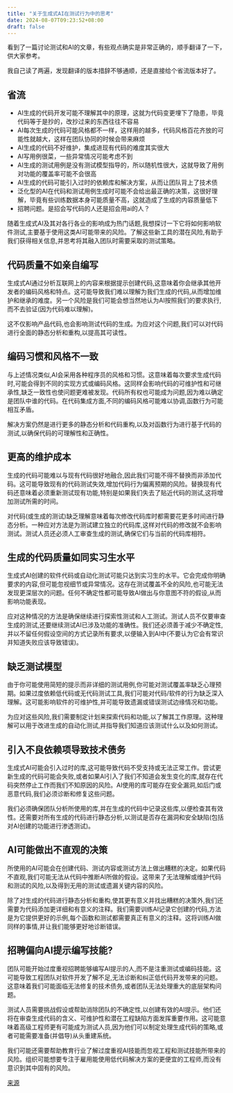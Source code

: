 ```yaml
---
title: "关于生成式AI在测试行为中的思考"
date: 2024-08-07T09:23:52+08:00
draft: false
---
```


看到了一篇讨论测试和AI的文章，有些观点确实是非常正确的，顺手翻译了一下，供大家参考。

我自己读了两遍，发现翻译的版本措辞不够通顺，还是直接给个省流版本好了。

## 省流

* AI生成的代码开发可能不理解其中的原理，这就为代码变更埋下了隐患，毕竟代码等于是抄的，改抄过来的东西往往不容易
* AI每次生成的代码可能风格都不一样，这样用的越多，代码风格百花齐放的可能性就越大，这样在团队协同的时候会带来麻烦
* AI生成的代码不好维护，集成进现有代码的难度其实很大
* AI写用例很菜，一些异常情况可能考虑不到
* AI生成的测试用例是没有测试模型指导的，所以随机性很大，这就导致了用例对功能的覆盖率可能不会很高
* AI生成的代码可能引入过时的依赖库和解决方案，从而让团队背上了技术债
* 泛化型的AI在代码和测试用例生成时可能不会给出最正确的决策，这很好理解，毕竟有些训练数据本身可能质量不高，这就造成了生成的内容质量低下
* 招聘问题。是招会写代码的人还是招会用ai的人？

随着生成式AI及其对各行各业的影响成为热门话题,我想探讨一下它将如何影响软件测试,主要基于使用这类AI可能带来的风险。了解这些新工具的潜在风险,有助于我们获得相关信息,并思考将其融入团队时需要采取的测试策略。

## 代码质量不如亲自编写

生成式AI通过分析互联网上的内容来根据提示创建代码,这意味着你会继承其他开发者的编码风格和特点。这可能导致我们难以理解为我们生成的代码,从而增加维护和继承的难度。另一个风险是我们可能会想当然地认为AI按照我们的要求执行,而不去验证(因为代码难以理解)。

这不仅影响产品代码,也会影响测试代码的生成。为应对这个问题,我们可以对代码进行全面的静态分析和重构,以提高其可读性。

## 编码习惯和风格不一致

与上述情况类似,AI会采用各种程序员的风格和习惯。这意味着每次要求生成代码时,可能会得到不同的实现方式或编码风格。这同样会影响代码的可维护性和可继承性,缺乏一致性也使问题更难被发现。代码所有权也可能成为问题,因为难以确定是团队中谁的代码。在代码集成方面,不同的编码风格可能难以协调,函数行为可能相互矛盾。

解决方案仍然是进行更多的静态分析和代码重构,以及对函数行为进行基于代码的测试,以确保代码的可理解性和正确性。

## 更高的维护成本

生成的代码可能难以与现有代码很好地融合,因此我们可能不得不替换而非添加代码。这可能导致现有的代码测试失效,增加代码行为偏离预期的风险。替换现有代码还意味着必须重新测试现有功能,特别是如果我们失去了贴近代码的测试,这将增加测试所需的时间。

对代码(或生成的测试)缺乏理解意味着每次修改代码库时都需要花更多时间进行静态分析。一种应对方法是为测试建立独立的代码库,这样对代码的修改就不会影响测试。测试人员还必须人工审查生成的测试,确保它们与当前的代码库相符。

## 生成的代码质量如同实习生水平

生成式AI创建的软件代码或自动化测试可能只达到实习生的水平。它会完成你明确要求的内容,但可能忽视细节或异常情况。这存在测试覆盖不全的风险,也可能无法发现更深层次的问题。任何不确定性都可能导致AI做出与你意图不符的假设,从而影响功能表现。

应对这种情况的方法是确保继续进行探索性测试和人工测试。测试人员不仅要审查生成的测试,还要继续测试AI已涉及功能的准确性。我们还必须善于减少不确定性,并以不留任何假设空间的方式记录所有要求,以便输入到AI中(不要认为它会有常识并知道失败应该导致错误)。

## 缺乏测试模型

由于你可能使用简短的提示而非详细的测试用例,你可能对测试覆盖率缺乏心理预期。如果过度依赖低代码或无代码测试工具,我们可能对代码/软件的行为缺乏深入理解。这可能影响软件的可维护性,并可能导致遗漏或错误测试边缘情况和功能。

为应对这些风险,我们需要制定计划来探索代码和功能,以了解其工作原理。这种理解可以用于改进生成的自动化测试,并指导我们知道应该测试什么以及如何测试。

## 引入不良依赖项导致技术债务

生成式AI可能会引入过时的库,这可能导致代码不受支持或无法正常工作。尝试更新生成的代码可能会失败,或者如果AI引入了我们不知道会发生变化的库,就存在代码突然停止工作而我们不知原因的风险。AI使用的库可能存在安全漏洞,如后门或恶意代码,我们必须诊断和修复这些问题。

我们必须确保团队分析所使用的库,并在生成的代码中记录这些库,以便检查其有效性。还需要对所有生成的代码进行静态分析,以测试是否存在漏洞和安全缺陷(包括对AI创建的功能进行渗透测试)。

## AI可能做出不直观的决策

所使用的AI可能会在创建代码、测试内容或测试方法上做出糟糕的决定。如果代码不直观,我们可能无法从代码中推断AI所做的假设。这带来了无法理解或维护代码和测试的风险,以及得到无用的测试或遗漏关键内容的风险。

除了对生成的代码进行静态分析和重构,使其更有意义并找出糟糕的决策外,我们还需要为代码添加更详细和有意义的注释。我们需要训练AI记录它创建的代码,方法是为它提供更好的示例,每个函数和测试都需要真正有意义的注释。这将训练AI做同样的事情,并让我们能够更好地诊断错误。

## 招聘偏向AI提示编写技能?

团队可能开始过度重视招聘能够编写AI提示的人,而不是注重测试或编码技能。这可能导致工程团队对软件开发了解不足,无法诊断和纠正低代码开发带来的问题。这意味着我们可能面临无法修复的技术债务,或者团队无法处理重大的底层架构问题。

测试人员需要挑战假设或帮助消除团队的不确定性,以创建有效的AI提示。他们还将在审查生成代码的含义、可维护性和潜在工程缺陷方面发挥重要作用。这可能意味着高级工程师更有可能成为测试人员,因为他们可以制定处理生成代码的策略,或者可能需要准备(并倡导)从头重建系统。

我们可能还需要帮助教育行业了解过度重视AI技能而忽视工程和测试技能所带来的风险。组织可能想要专注于雇用能使用低代码解决方案的更便宜的工程师,而没有意识到其中固有的风险。

[来源](https://cakehurstryan.com/2024/07/26/considering-generative-ai-in-testing/)